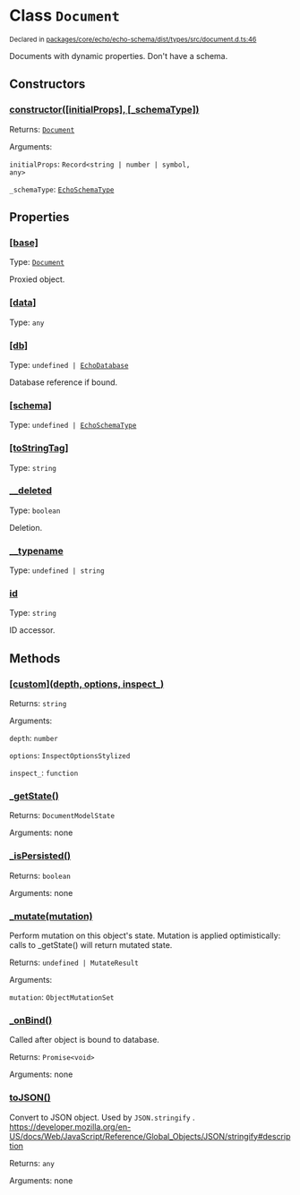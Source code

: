 # Class `Document`
<sub>Declared in [packages/core/echo/echo-schema/dist/types/src/document.d.ts:46]()</sub>


Documents with dynamic properties.
Don't have a schema.

## Constructors
### [constructor(\[initialProps\], \[_schemaType\])]()


Returns: <code>[Document](/api/@dxos/react-client/classes/Document)</code>

Arguments: 

`initialProps`: <code>Record&lt;string | number | symbol, any&gt;</code>

`_schemaType`: <code>[EchoSchemaType](/api/@dxos/react-client/classes/EchoSchemaType)</code>

## Properties
### [[base]]()
Type: <code>[Document](/api/@dxos/react-client/classes/Document)</code>

Proxied object.
### [[data]]()
Type: <code>any</code>
### [[db]]()
Type: <code>undefined | [EchoDatabase](/api/@dxos/react-client/classes/EchoDatabase)</code>

Database reference if bound.
### [[schema]]()
Type: <code>undefined | [EchoSchemaType](/api/@dxos/react-client/classes/EchoSchemaType)</code>
### [[toStringTag]]()
Type: <code>string</code>
### [__deleted]()
Type: <code>boolean</code>

Deletion.
### [__typename]()
Type: <code>undefined | string</code>
### [id]()
Type: <code>string</code>

ID accessor.

## Methods
### [\[custom\](depth, options, inspect_)]()


Returns: <code>string</code>

Arguments: 

`depth`: <code>number</code>

`options`: <code>InspectOptionsStylized</code>

`inspect_`: <code>function</code>
### [_getState()]()


Returns: <code>DocumentModelState</code>

Arguments: none
### [_isPersisted()]()


Returns: <code>boolean</code>

Arguments: none
### [_mutate(mutation)]()


Perform mutation on this object's state.
Mutation is applied optimistically: calls to _getState() will return mutated state.

Returns: <code>undefined | MutateResult</code>

Arguments: 

`mutation`: <code>ObjectMutationSet</code>
### [_onBind()]()


Called after object is bound to database.

Returns: <code>Promise&lt;void&gt;</code>

Arguments: none
### [toJSON()]()


Convert to JSON object. Used by  `JSON.stringify` .
https://developer.mozilla.org/en-US/docs/Web/JavaScript/Reference/Global_Objects/JSON/stringify#description

Returns: <code>any</code>

Arguments: none